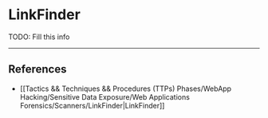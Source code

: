 # LinkFinder

TODO: Fill this info

---
## References

- [[Tactics && Techniques && Procedures (TTPs) Phases/WebApp Hacking/Sensitive Data Exposure/Web Applications Forensics/Scanners/LinkFinder|LinkFinder]]
